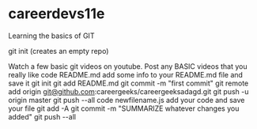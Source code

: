 # careerdevs11e
Learning the basics of GIT


git init (creates an empty repo)

Watch a few basic git videos on youtube.  Post any BASIC videos that you really like
code README.md
     add some info to your README.md file and save it
git init
git add README.md
git commit -m "first commit"
git remote add origin git@github.com:careergeeks/careergeeksadagd.git
git push -u origin master
git push --all
code newfilename.js
     add your code and save your file
git add -A
git commit -m "SUMMARIZE whatever changes you added"
git push --all